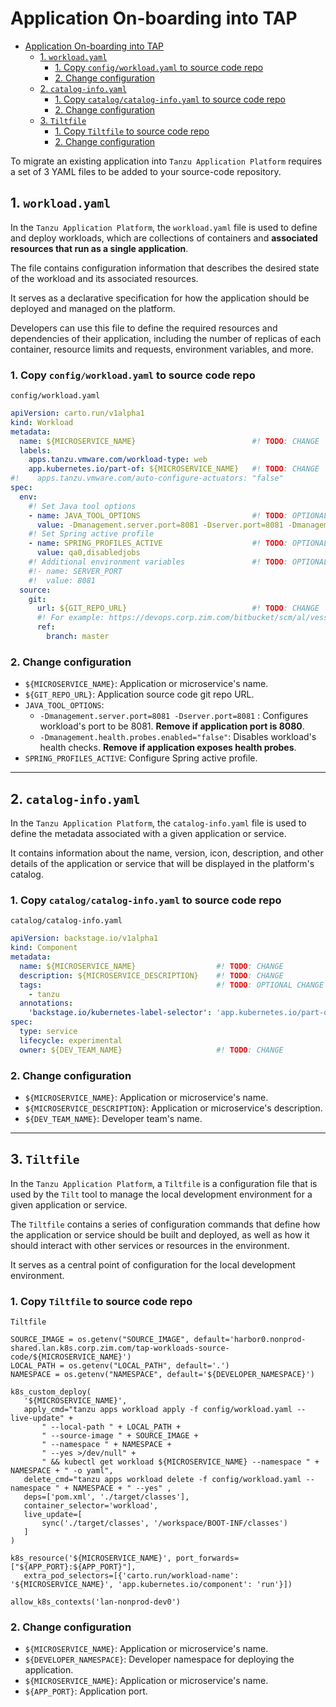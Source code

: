 # Application On-boarding into TAP 

<!-- TOC -->
* [Application On-boarding into TAP](#application-on-boarding-into-tap)
  * [1. `workload.yaml`](#1-workloadyaml)
    * [1. Copy `config/workload.yaml` to source code repo](#1-copy-configworkloadyaml-to-source-code-repo)
    * [2. Change configuration](#2-change-configuration)
  * [2. `catalog-info.yaml`](#2-catalog-infoyaml)
    * [1. Copy `catalog/catalog-info.yaml` to source code repo](#1-copy-catalogcatalog-infoyaml-to-source-code-repo)
    * [2. Change configuration](#2-change-configuration)
  * [3. `Tiltfile`](#3-tiltfile)
    * [1. Copy `Tiltfile` to source code repo](#1-copy-tiltfile-to-source-code-repo)
    * [2. Change configuration](#2-change-configuration)
<!-- TOC -->

To migrate an existing application into `Tanzu Application Platform` requires a set of 3 YAML files to be added to your source-code repository.

## 1. `workload.yaml`
In the `Tanzu Application Platform`, the `workload.yaml` file is used to define and deploy workloads, which are collections of containers and **associated resources that run as a single application**. 

The file contains configuration information that describes the desired state of the workload and its associated resources.

It serves as a declarative specification for how the application should be deployed and managed on the platform. 

Developers can use this file to define the required resources and dependencies of their application, including the number of replicas of each container, resource limits and requests, environment variables, and more.

### 1. Copy `config/workload.yaml` to source code repo

`config/workload.yaml`
```yaml
apiVersion: carto.run/v1alpha1
kind: Workload
metadata:
  name: ${MICROSERVICE_NAME}                          #! TODO: CHANGE
  labels:
    apps.tanzu.vmware.com/workload-type: web
    app.kubernetes.io/part-of: ${MICROSERVICE_NAME}   #! TODO: CHANGE
#!    apps.tanzu.vmware.com/auto-configure-actuators: "false"
spec:
  env:
    #! Set Java tool options
    - name: JAVA_TOOL_OPTIONS                         #! TODO: OPTIONAL CHANGE
      value: -Dmanagement.server.port=8081 -Dserver.port=8081 -Dmanagement.health.probes.enabled="false"
    #! Set Spring active profile                      
    - name: SPRING_PROFILES_ACTIVE                    #! TODO: OPTIONAL CHANGE
      value: qa0,disabledjobs
    #! Additional environment variables               #! TODO: OPTIONAL CHANGE
    #!- name: SERVER_PORT
    #!  value: 8081
  source:
    git:
      url: ${GIT_REPO_URL}                            #! TODO: CHANGE
      #! For example: https://devops.corp.zim.com/bitbucket/scm/al/vessel-viewer.git
      ref:
        branch: master
```
### 2. Change configuration
- `${MICROSERVICE_NAME}`: Application or microservice's name.
- `${GIT_REPO_URL}`: Application source code git repo URL.
- `JAVA_TOOL_OPTIONS`:
  - `-Dmanagement.server.port=8081 -Dserver.port=8081` : Configures workload's port to be 8081. **Remove if application port is 8080**. 
  - `-Dmanagement.health.probes.enabled="false"`: Disables workload's health checks. **Remove if application exposes health probes**.
- `SPRING_PROFILES_ACTIVE`: Configure Spring active profile.

---

## 2. `catalog-info.yaml`

In the `Tanzu Application Platform`, the `catalog-info.yaml` file is used to define the metadata associated with a given application or service. 

It contains information about the name, version, icon, description, and other details of the application or service that will be displayed in the platform's catalog.

### 1. Copy `catalog/catalog-info.yaml` to source code repo
`catalog/catalog-info.yaml`

```yaml
apiVersion: backstage.io/v1alpha1
kind: Component
metadata:
  name: ${MICROSERVICE_NAME}                  #! TODO: CHANGE
  description: ${MICROSERVICE_DESCRIPTION}    #! TODO: CHANGE
  tags:                                       #! TODO: OPTIONAL CHANGE
    - tanzu
  annotations:
    'backstage.io/kubernetes-label-selector': 'app.kubernetes.io/part-of=${MICROSERVICE_NAME}'    #! TODO: CHANGE
spec:
  type: service
  lifecycle: experimental
  owner: ${DEV_TEAM_NAME}                     #! TODO: CHANGE
```

### 2. Change configuration
- `${MICROSERVICE_NAME}`: Application or microservice's name.
- `${MICROSERVICE_DESCRIPTION}`: Application or microservice's description.
- `${DEV_TEAM_NAME}`: Developer team's name.

---

## 3. `Tiltfile`

In the `Tanzu Application Platform`, a `Tiltfile` is a configuration file that is used by the `Tilt` tool to manage the local development environment for a given application or service. 

The `Tiltfile` contains a series of configuration commands that define how the application or service should be built and deployed, as well as how it should interact with other services or resources in the environment.

It serves as a central point of configuration for the local development environment.

### 1. Copy `Tiltfile` to source code repo
`Tiltfile`
```Tiltfile
SOURCE_IMAGE = os.getenv("SOURCE_IMAGE", default='harbor0.nonprod-shared.lan.k8s.corp.zim.com/tap-workloads-source-code/${MICROSERVICE_NAME}')  
LOCAL_PATH = os.getenv("LOCAL_PATH", default='.')
NAMESPACE = os.getenv("NAMESPACE", default='${DEVELOPER_NAMESPACE}')

k8s_custom_deploy(
   '${MICROSERVICE_NAME}',
   apply_cmd="tanzu apps workload apply -f config/workload.yaml --live-update" +
       " --local-path " + LOCAL_PATH +
       " --source-image " + SOURCE_IMAGE +
       " --namespace " + NAMESPACE +
       " --yes >/dev/null" +
       " && kubectl get workload ${MICROSERVICE_NAME} --namespace " + NAMESPACE + " -o yaml",
   delete_cmd="tanzu apps workload delete -f config/workload.yaml --namespace " + NAMESPACE + " --yes" ,
   deps=['pom.xml', './target/classes'],
   container_selector='workload',
   live_update=[
       sync('./target/classes', '/workspace/BOOT-INF/classes')
   ]
)

k8s_resource('${MICROSERVICE_NAME}', port_forwards=["${APP_PORT}:${APP_PORT}"],
   extra_pod_selectors=[{'carto.run/workload-name': '${MICROSERVICE_NAME}', 'app.kubernetes.io/component': 'run'}])

allow_k8s_contexts('lan-nonprod-dev0')
```

### 2. Change configuration
- `${MICROSERVICE_NAME}`: Application or microservice's name.
- `${DEVELOPER_NAMESPACE}`: Developer namespace for deploying the application.
- `${MICROSERVICE_NAME}`: Application or microservice's name.
- `${APP_PORT}`: Application port.




